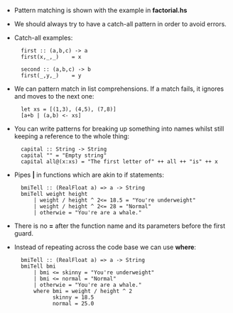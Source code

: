 * Pattern matching is shown with the example in **factorial.hs**
* We should always try to have a catch-all pattern in order to avoid errors.
* Catch-all examples:

        first :: (a,b,c) -> a
        first(x,_,_)    = x

        second :: (a,b,c) -> b
        first(_,y,_)    = y
* We can pattern match in list comprehensions. If a match fails, it ignores and moves to the next one:

        let xs = [(1,3), (4,5), (7,8)]
        [a+b | (a,b) <- xs]
* You can write patterns for breaking up something into names whilst still keeping a reference to the whole thing:

        capital :: String -> String
        capital "" = "Empty string"
        capital all@(x:xs) = "The first letter of" ++ all ++ "is" ++ x
* Pipes **|** in functions which are akin to if statements:

        bmiTell :: (RealFloat a) => a -> String
        bmiTell weight height
            | weight / height ^ 2<= 18.5 = "You're underweight"
            | weight / height ^ 2<= 28 = "Normal"
            | otherwie = "You're are a whale."
* There is no **=** after the function name and its parameters before the first guard.
* Instead of repeating across the code base we can use **where**:

        bmiTell :: (RealFloat a) => a -> String
        bmiTell bmi
            | bmi <= skinny = "You're underweight"
            | bmi <= normal = "Normal"
            | otherwie = "You're are a whale."
            where bmi = weight / height ^ 2
                  skinny = 18.5
                  normal = 25.0
